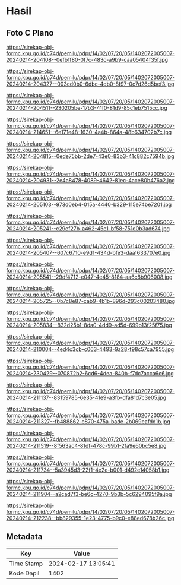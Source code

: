 # Hasil

## Foto C Plano

https://sirekap-obj-formc.kpu.go.id/c74d/pemilu/pdpr/14/02/07/20/05/1402072005007-20240214-204108--0efb1f80-0f7c-483c-a9b9-caa05404f35f.jpg

https://sirekap-obj-formc.kpu.go.id/c74d/pemilu/pdpr/14/02/07/20/05/1402072005007-20240214-204327--003cd0b0-6dbc-4db0-8f97-0c7d26d5bef3.jpg

https://sirekap-obj-formc.kpu.go.id/c74d/pemilu/pdpr/14/02/07/20/05/1402072005007-20240214-204511--230205be-17b3-41f0-81d9-85c1eb7515cc.jpg

https://sirekap-obj-formc.kpu.go.id/c74d/pemilu/pdpr/14/02/07/20/05/1402072005007-20240214-214651--6e171e48-1630-4a4b-864a-48b634702b7c.jpg

https://sirekap-obj-formc.kpu.go.id/c74d/pemilu/pdpr/14/02/07/20/05/1402072005007-20240214-204815--0ede75bb-2de7-43e0-83b3-41c882c7594b.jpg

https://sirekap-obj-formc.kpu.go.id/c74d/pemilu/pdpr/14/02/07/20/05/1402072005007-20240214-204931--2e4a8478-4089-4642-81ec-4ace80b476a2.jpg

https://sirekap-obj-formc.kpu.go.id/c74d/pemilu/pdpr/14/02/07/20/05/1402072005007-20240214-205103--973d0eb4-015a-4440-b329-115e74be7201.jpg

https://sirekap-obj-formc.kpu.go.id/c74d/pemilu/pdpr/14/02/07/20/05/1402072005007-20240214-205241--c29ef27b-a462-45e1-bf58-751d0b3ad674.jpg

https://sirekap-obj-formc.kpu.go.id/c74d/pemilu/pdpr/14/02/07/20/05/1402072005007-20240214-205407--607c6710-e9d1-434d-bfe3-daa1633707e0.jpg

https://sirekap-obj-formc.kpu.go.id/c74d/pemilu/pdpr/14/02/07/20/05/1402072005007-20240214-205541--29df4712-e047-4e45-8184-aa6c8b906008.jpg

https://sirekap-obj-formc.kpu.go.id/c74d/pemilu/pdpr/14/02/07/20/05/1402072005007-20240214-205725--0b7c8e87-cab9-4b1b-896d-293c00203480.jpg

https://sirekap-obj-formc.kpu.go.id/c74d/pemilu/pdpr/14/02/07/20/05/1402072005007-20240214-205834--832d25b1-8da0-4dd9-ad5d-699b13f25f75.jpg

https://sirekap-obj-formc.kpu.go.id/c74d/pemilu/pdpr/14/02/07/20/05/1402072005007-20240214-210004--4ed4c3cb-c063-4493-9a28-f98c57ca7955.jpg

https://sirekap-obj-formc.kpu.go.id/c74d/pemilu/pdpr/14/02/07/20/05/1402072005007-20240214-230429--070872b2-6cd6-4dea-840b-f7dc7acca6c6.jpg

https://sirekap-obj-formc.kpu.go.id/c74d/pemilu/pdpr/14/02/07/20/05/1402072005007-20240214-211137--83159785-6e35-41e9-a3fb-dfa81d7c3e05.jpg

https://sirekap-obj-formc.kpu.go.id/c74d/pemilu/pdpr/14/02/07/20/05/1402072005007-20240214-211327--fb488862-e870-475a-bade-2b069eafdd1b.jpg

https://sirekap-obj-formc.kpu.go.id/c74d/pemilu/pdpr/14/02/07/20/05/1402072005007-20240214-211519--8f563ac4-81df-478c-99b1-2fa9e60bc5e8.jpg

https://sirekap-obj-formc.kpu.go.id/c74d/pemilu/pdpr/14/02/07/20/05/1402072005007-20240214-211734--5a3945d3-22f1-4e2e-b001-d492e14058b1.jpg

https://sirekap-obj-formc.kpu.go.id/c74d/pemilu/pdpr/14/02/07/20/05/1402072005007-20240214-211904--a2cad7f3-be6c-4270-9b3b-5c6294095f9a.jpg

https://sirekap-obj-formc.kpu.go.id/c74d/pemilu/pdpr/14/02/07/20/05/1402072005007-20240214-212238--bb829355-1e23-4775-b9c0-e88ed678b26c.jpg


## Metadata

| Key        | Value               |
| ---------- | ------------------- |
| Time Stamp | 2024-02-17 13:05:41 |
| Kode Dapil | 1402                |



